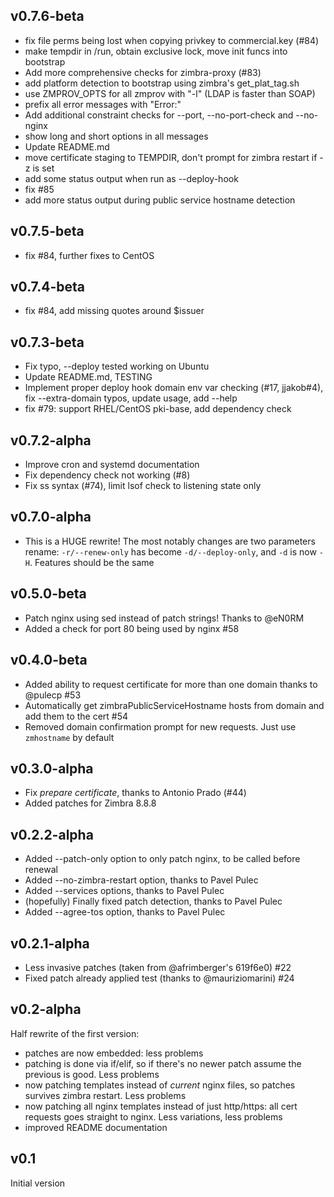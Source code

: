## v0.7.6-beta

* fix file perms being lost when copying privkey to commercial.key (#84)
* make tempdir in /run, obtain exclusive lock, move init funcs into bootstrap
* Add more comprehensive checks for zimbra-proxy (#83)
* add platform detection to bootstrap using zimbra's get_plat_tag.sh
* use ZMPROV_OPTS for all zmprov with "-l" (LDAP is faster than SOAP)
* prefix all error messages with "Error:"
* Add additional constraint checks for --port, --no-port-check and --no-nginx
* show long and short options in all messages
* Update README.md
* move certificate staging to TEMPDIR, don't prompt for zimbra restart if -z is set
* add some status output when run as --deploy-hook
* fix #85
* add more status output during public service hostname detection

## v0.7.5-beta

* fix #84, further fixes to CentOS

## v0.7.4-beta

* fix #84, add missing quotes around $issuer

## v0.7.3-beta

* Fix typo, --deploy tested working on Ubuntu
* Update README.md, TESTING
* Implement proper deploy hook domain env var checking (#17, jjakob#4), fix --extra-domain typos, update usage, add --help
* fix #79: support RHEL/CentOS pki-base, add dependency check

## v0.7.2-alpha

* Improve cron and systemd documentation
* Fix dependency check not working (#8)
* Fix ss syntax (#74), limit lsof check to listening state only

## v0.7.0-alpha

* This is a HUGE rewrite! The most notably changes are two parameters rename: `-r/--renew-only` has become `-d/--deploy-only`, 
and `-d` is now `-H`. Features should be the same

## v0.5.0-beta

* Patch nginx using sed instead of patch strings! Thanks to @eN0RM
* Added a check for port 80 being used by nginx #58

## v0.4.0-beta

* Added ability to request certificate for more than one domain thanks to @pulecp #53 
* Automatically get zimbraPublicServiceHostname hosts from domain and add them to the cert #54
* Removed domain confirmation prompt for new requests. Just use `zmhostname` by default

## v0.3.0-alpha

* Fix *prepare certificate*, thanks to Antonio Prado (#44)
* Added patches for Zimbra 8.8.8

## v0.2.2-alpha

* Added --patch-only option to only patch nginx, to be called before renewal
* Added --no-zimbra-restart option, thanks to Pavel Pulec
* Added --services options, thanks to Pavel Pulec
* (hopefully) Finally fixed patch detection, thanks to Pavel Pulec
* Added --agree-tos option, thanks to Pavel Pulec

## v0.2.1-alpha

* Less invasive patches (taken from @afrimberger's 619f6e0) #22
* Fixed patch already applied test (thanks to @mauriziomarini) #24 

## v0.2-alpha

Half rewrite of the first version:
* patches are now embedded: less problems
* patching is done via if/elif, so if there's no newer patch assume the previous is good. Less problems
* now patching templates instead of *current* nginx files, so patches survives zimbra restart. Less problems
* now patching all nginx templates instead of just http/https: all cert requests goes straight to nginx. Less variations, less problems
* improved README documentation

## v0.1

Initial version
